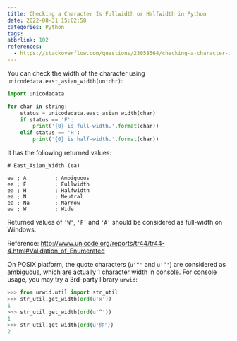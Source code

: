 ```yaml
---
title: Checking a Character Is Fullwidth or Halfwidth in Python
date: 2022-08-31 15:02:58
categories: Python
tags:
abbrlink: 102
references:
  - https://stackoverflow.com/questions/23058564/checking-a-character-is-fullwidth-or-halfwidth-in-python
---
```

You can check the width of the character using `unicodedata.east_asian_width(unichr)`:

```python
import unicodedata

for char in string:
    status = unicodedata.east_asian_width(char)
    if status == 'F':
        print('{0} is full-width.'.format(char))
    elif status == 'H':
        print('{0} is half-width.'.format(char))
```

It has the following returned values:

```
# East_Asian_Width (ea)

ea ; A         ; Ambiguous
ea ; F         ; Fullwidth
ea ; H         ; Halfwidth
ea ; N         ; Neutral
ea ; Na        ; Narrow
ea ; W         ; Wide
```

Returned values of `'W'`, `'F'` and `'A'` should be considered as full-width on Windows.

Reference: http://www.unicode.org/reports/tr44/tr44-4.html#Validation_of_Enumerated

On POSIX platform, the quote characters (`u'“'` and `u'”'`) are considered as ambiguous, which are actually 1 character width in console. For console usage, you may try a 3rd-party library `urwid`:

```python
>>> from urwid.util import str_util
>>> str_util.get_width(ord(u'x'))
1
>>> str_util.get_width(ord(u'“'))
1
>>> str_util.get_width(ord(u'你'))
2
```
